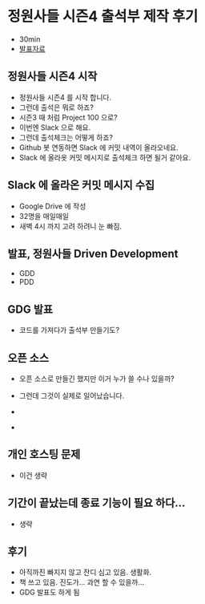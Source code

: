 # 정원사들 시즌4 출석부 제작 후기
* 30min
* [발표자료](https://docs.google.com/presentation/d/1_-ePsgchZDrEf92PekzaWXhGzCpTvlr_Ng02WEuuPiU/edit?usp=sharing)

## 정원사들 시즌4 시작
* 정원사들 시즌4 를 시작 합니다.
* 그런데 출석은 뭐로 하죠?
* 시즌3 때 처럼 Project 100 으로?
* 이번엔 Slack 으로 해요.
* 그런데 출석체크는 어떻게 하죠?
* Github 봇 연동하면 Slack 에 커밋 내역이 올라오네요.
* Slack 에 올라옷 커밋 메시지로 출석체크 하면 될거 같아요.

## Slack 에 올라온 커밋 메시지 수집
* Google Drive 에 작성
* 32명을 매일매일
* 새벽 4시 까지 고려 하려니 눈 빠짐.

## 발표, 정원사들 Driven Development
* GDD
* PDD

## GDG 발표
* 코드를 가져다가 출석부 만들기도?


## 오픈 소스
* 오픈 소스로 만들긴 했지만 이거 누가 쓸 수나 있을까?
* 그런데 그것이 실제로 일어났습니다.

* [](http://hufs-garden.ga/)
* [](https://www.notion.so/Hufs-328ee78975d5454a9f564db9a81ec2ef)


## 개인 호스팅 문제
* 이건 생략

## 기간이 끝났는데 종료 기능이 필요 하다...
* 생략

## 후기
* 아직까진 빠지지 않고 잔디 심고 있음. 생활화.
* 책 쓰고 있음. 진도가... 과연 할 수 있을까...
* GDG 발표도 하게 됨